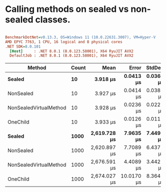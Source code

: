 # Calling methods on sealed vs non-sealed classes.


``` ini

BenchmarkDotNet=v0.13.3, OS=Windows 11 (10.0.22631.3007), VM=Hyper-V
AMD EPYC 7763, 1 CPU, 16 logical and 8 physical cores
.NET SDK=8.0.101
  [Host]     : .NET 8.0.1 (8.0.123.58001), X64 RyuJIT AVX2
  DefaultJob : .NET 8.0.1 (8.0.123.58001), X64 RyuJIT AVX2


```
|                 Method | Count |         Mean |      Error |    StdDev |
|----------------------- |------ |-------------:|-----------:|----------:|
|                 **Sealed** |    **10** |     **3.918 μs** |  **0.0413 μs** | **0.0366 μs** |
|              NonSealed |    10 |     3.927 μs |  0.0414 μs | 0.0387 μs |
| NonSealedVirtualMethod |    10 |     3.928 μs |  0.0236 μs | 0.0221 μs |
|               OneChild |    10 |     3.933 μs |  0.0126 μs | 0.0118 μs |
|                 **Sealed** |  **1000** | **2,619.728 μs** |  **7.9635 μs** | **7.4491 μs** |
|              NonSealed |  1000 | 2,620.897 μs |  7.7089 μs | 6.4372 μs |
| NonSealedVirtualMethod |  1000 | 2,676.591 μs |  4.4089 μs | 3.4422 μs |
|               OneChild |  1000 | 2,674.027 μs | 10.0170 μs | 8.3646 μs |
